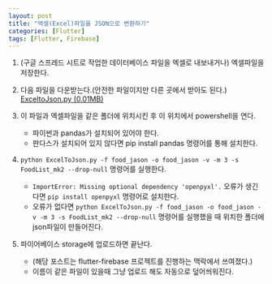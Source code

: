 ```yaml
---
layout: post
title: "엑셀(Excel)파일을 JSON으로 변환하기"
categories: [Flutter]
tags: [Flutter, Firebase]
---
```


1. (구글 스프레드 시트로 작업한 데이터베이스 파일을 엑셀로 내보내거나) 엑셀파일을 저장한다.

2. 다음 파일을 다운받는다.(안전한 파일이지만 다른 곳에서 받아도 된다.)
   [ExceltoJson.py (0.01MB)](/assets/file/ExcelToJson.py)

3. 이 파일과 엑셀파일을 같은 폴더에 위치시킨 후 이 위치에서 powershell을 연다.

   - 파이썬과 pandas가 설치되어 있어야 한다.
   - 판다스가 설치되어 있지 않다면 pip install pandas 명령어를 통해 설치한다.

4. `python ExcelToJson.py -f food_jason -o food_jason -v -m 3 -s FoodList_mk2 --drop-null` 명령어를 실행한다.

   - `ImportError: Missing optional dependency 'openpyxl'.` 오류가 생긴다면 `pip install openpyxl` 명령어로 설치한다.
   - 오류가 없다면 `python ExcelToJson.py -f food_jason -o food_jason -v -m 3 -s FoodList_mk2 --drop-null` 명령어를 실행했을 때 위치한 폴더에 json파일이 만들어진다.

5. 파이어베이스 storage에 업로드하면 끝난다.
   - (해당 포스트는 flutter-firebase 프로젝트를 진행하는 맥락에서 쓰여졌다.)
   - 이름이 같은 파일이 있을때 그냥 업로드 해도 자동으로 덮어씌워진다.

